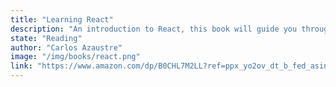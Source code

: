 ```yaml
---
title: "Learning React"
description: "An introduction to React, this book will guide you through setting up the development environment, creating projects, understanding components, handling events, and the component lifecycle."
state: "Reading"
author: "Carlos Azaustre"
image: "/img/books/react.png"
link: "https://www.amazon.com/dp/B0CHL7M2LL?ref=ppx_yo2ov_dt_b_fed_asin_title"
---
```

